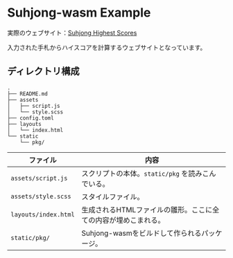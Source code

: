 # Suhjong-wasm Example

実際のウェブサイト：[Suhjong Highest Scores](https://gw31415.github.io/suhjong-wasm/)

入力された手札からハイスコアを計算するウェブサイトとなっています。

## ディレクトリ構成

```
.
├── README.md
├── assets
│   ├── script.js
│   └── style.scss
├── config.toml
├── layouts
│   └── index.html
└── static
    └── pkg/
```

| ファイル              | 内容                                                           |
| --------------------- | -------------------------------------------------------------- |
| `assets/script.js`    | スクリプトの本体。`static/pkg` を読みこんでいる。              |
| `assets/style.scss`   | スタイルファイル。                                             |
| `layouts/index.html`  | 生成されるHTMLファイルの雛形。ここに全ての内容が埋めこまれる。 |
| `static/pkg/`         | Suhjong-wasmをビルドして作られるパッケージ。                   |
